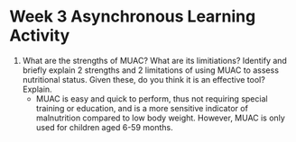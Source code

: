# Week 3 Asynchronous Learning Activity
1. What are the strengths of MUAC? What are its limitiations? Identify and briefly explain 2 strengths and 2 limitations of using MUAC to assess nutritional status. Given these, do you think it is an effective tool? Explain.
	- MUAC is easy and quick to perform, thus not requiring special training or education, and is a more sensitive indicator of malnutrition compared to low body weight. However, MUAC is only used for children aged 6-59 months. 